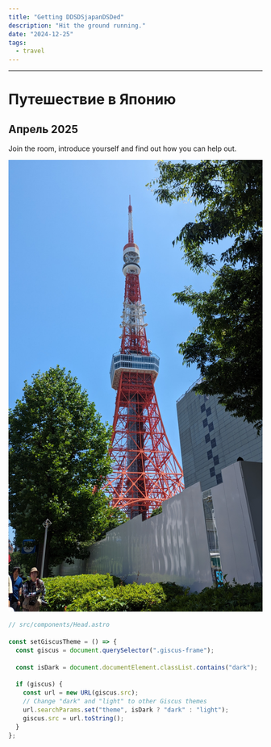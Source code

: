 ```yaml
---
title: "Getting DDSDSjapanDSDed"
description: "Hit the ground running."
date: "2024-12-25"
tags:
  - travel
---
```


---

# Путешествие в Японию
## Апрель 2025

Join the room, introduce yourself and find out how you can help out.

![Tokyo Tower](./japan1.jpg)


```js
// src/components/Head.astro

const setGiscusTheme = () => {
  const giscus = document.querySelector(".giscus-frame");

  const isDark = document.documentElement.classList.contains("dark");

  if (giscus) {
    const url = new URL(giscus.src);
    // Change "dark" and "light" to other Giscus themes
    url.searchParams.set("theme", isDark ? "dark" : "light");
    giscus.src = url.toString();
  }
};
```
